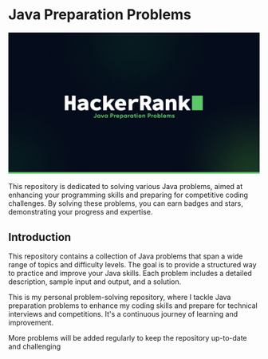 # Java Preparation Problems

![enter image description here](https://raw.githubusercontent.com/EmilWijayasekara/Hackerrank-java-preparation/main/assets/cover.jpg)

This repository is dedicated to solving various Java problems, aimed at enhancing your programming skills and preparing for competitive coding challenges. By solving these problems, you can earn badges and stars, demonstrating your progress and expertise.

## Introduction

This repository contains a collection of Java problems that span a wide range of topics and difficulty levels. The goal is to provide a structured way to practice and improve your Java skills. Each problem includes a detailed description, sample input and output, and a solution.

This is my personal problem-solving repository, where I tackle Java preparation problems to enhance my coding skills and prepare for technical interviews and competitions. It's a continuous journey of learning and improvement.

More problems will be added regularly to keep the repository up-to-date and challenging
